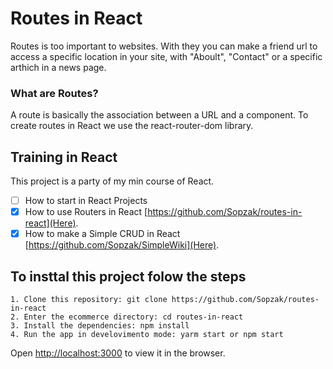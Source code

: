 # Routes in React
Routes is too important to websites. With they you can make a friend url to access a specific location in your site, with "Aboult", "Contact" or a specific arthich in a news page.

### What are Routes?
A route is basically the association between a URL and a component. To create routes in React we use the react-router-dom library.

## Training in React
This project is a party of my min course of React.
- [ ] How to start in React Projects
- [x] How to use Routers in React [https://github.com/Sopzak/routes-in-react](Here).
- [x] How to make a Simple CRUD in React [https://github.com/Sopzak/SimpleWiki](Here).

## To insttal this project folow the steps

`1. Clone this repository: git clone https://github.com/Sopzak/routes-in-react` <br />
`2. Enter the ecommerce directory: cd routes-in-react` <br />
`3. Install the dependencies: npm install` <br />
`4. Run the app in develovimento mode: yarm start or npm start` <br />

Open [http://localhost:3000](http://localhost:3000) to view it in the browser.<br />